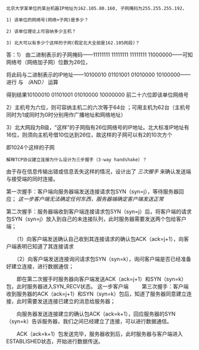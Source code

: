 ```
北京大学某单位的某台机器IP地址为162.105.80.160, 子网掩码为255.255.255.192，

1) 该单位的网络号(网络+子网)是多少？

2) 该单位理论上可容纳多少主机？

3) 北大可以有多少个这样的子网(假定北大全部是162.105网段)？
```
答：1） 由二进制表示的子网掩码——11111111 11111111 11111111 11000000——可知网络号（网络加子网）位数为26位，

将此码与二进制表示的IP地址——10100010 01101001 01010000 10100000——进行 与 *（AND）* 运算

得到结果10100010 01101001 01010000 10000000 前二十六位即该单位网络号

2）主机号为六位，则可容纳主机二的六次等于64台  ；可用主机为62台（主机号同时为1或同时为0时分别用作广播地址和网络地址）

3）北大网段为B级，“这样”的子网指有26位网络号的IP地址。北大标准IP地址有16位，则须向主机号借10位达到26位，故这样的子网可以有2的10次方个

即1024个这样的子网

```
解释TCP协议建立连接为什么设计为三步握手（3-way handshake）？
```

由于存在信息传输出错或信息丢失这样的情况，设计出了 *三次握手* 来确认发送端与接受端的同时连接。

第一次握手：客户端向服务器端发送连接请求包SYN（syn=j），等待服务器回应；  *这一步客户端无法确定任何东西，服务器端确定客户端发送正常*

第二次握手：服务器端收到客户端连接请求包SYN（syn=j）后，将客户端的请求包SYN（syn=j）放入到自己的未连接队列，此时服务器需要发送两个包给客户端；

　　（1）向客户端发送确认自己收到其连接请求的确认包ACK（ack=j+1），向客户端表明已知道了其连接请求

　　（2）向客户端发送连接询问请求包SYN（syn=k），询问客户端是否已经准备好建立连接，进行数据通信；

　　即在第二次握手时服务器向客户端发送ACK（ack=j+1）和SYN（syn=k）包，此时服务器进入SYN_RECV状态。
  这一步客户端
　　
第三次握手：客户端收到服务器的ACK（ack=j+1）和SYN（syn=k）包后，知道了服务器同意建立连接，此时需要发送连接已建立的消息给服务器；

　　向服务器发送连接建立的确认包ACK（ack=k+1），回应服务器的SYN（syn=k）告诉服务器，我们之间已经建立了连接，可以进行数据通信。

　　ACK（ack=k+1）包发送完毕，服务器收到后，此时服务器与客户端进入ESTABLISHED状态，开始进行数据传送。 


